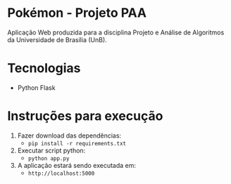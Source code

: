 # Pokémon - Projeto PAA

Aplicação Web produzida para a disciplina Projeto e Análise de Algoritmos da Universidade de Brasília (UnB).

# Tecnologias

* Python Flask

# Instruções para execução


1. Fazer download das dependências:
   * `pip install -r requirements.txt`
2. Executar script python:
   * `python app.py`
3. A aplicação estará sendo executada em:
   * `http://localhost:5000`